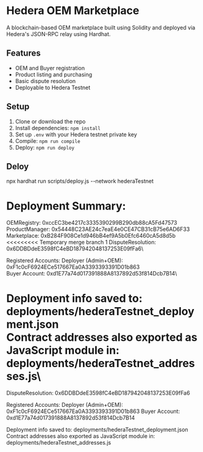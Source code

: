 # Hedera OEM Marketplace

A blockchain-based OEM marketplace built using Solidity and deployed via Hedera's JSON-RPC relay using Hardhat.

## Features

- OEM and Buyer registration
- Product listing and purchasing
- Basic dispute resolution
- Deployable to Hedera Testnet

## Setup

1. Clone or download the repo
2. Install dependencies: `npm install`
3. Set up `.env` with your Hedera testnet private key
4. Compile: `npm run compile`
5. Deploy: `npm run deploy`

## Deloy
npx hardhat run scripts/deploy.js --network hederaTestnet

Deployment Summary:
==================
OEMRegistry:        0xccEC3be4217c3335390299B290db88cA5Fd47573\
ProductManager:     0x54448C23AE24c7eaE4e0CE47CB31cB75e6AD6F33\
Marketplace:        0xB284F908Ce1d946bB4ef9A5b0Efc6460cA5d8d5b\
<<<<<<<<< Temporary merge branch 1
DisputeResolution:  0x6DDBDdeE3598fC4eBD187942048137253E09fFa6\

Registered Accounts:
Deployer (Admin+OEM): 0xF1c0cF6924ECe517667Ea0A3393393391D01b863\
Buyer Account:        0xd1E77a74d017391888A8137892d53f814Dcb7B14\

Deployment info saved to: deployments/hederaTestnet_deployment.json\
Contract addresses also exported as JavaScript module in: deployments/hederaTestnet_addresses.js\
=========
DisputeResolution:  0x6DDBDdeE3598fC4eBD187942048137253E09fFa6

Registered Accounts:
Deployer (Admin+OEM): 0xF1c0cF6924ECe517667Ea0A3393393391D01b863
Buyer Account:        0xd1E77a74d017391888A8137892d53f814Dcb7B14

Deployment info saved to: deployments/hederaTestnet_deployment.json
Contract addresses also exported as JavaScript module in: deployments/hederaTestnet_addresses.js

